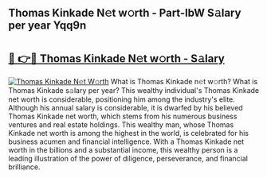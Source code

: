 ## Thomas Kinkade N𝚎t w𝚘rth - Part-lbW S𝚊lary per year Yqq9n

# <h2><a href="http://gc0mqw.nevu.top/?p=Thomas+Kinkade">🔗 👉🔴 Thomas Kinkade N𝚎t w𝚘rth - S𝚊lary</a></h2>

[![Thomas Kinkade N𝚎t W𝚘rth](https://i.imgur.com/Oavwk0R.jpeg)](http://gc0mqw.nevu.top/?p=Thomas+Kinkade)
What is Thomas Kinkade n𝚎t w𝚘rth? What is Thomas Kinkade s𝚊lary per year?
This wealthy individual's Thomas Kinkade net worth is considerable, positioning him among the industry's elite. Although his annual salary is considerable, it is dwarfed by his believed Thomas Kinkade net worth, which stems from his numerous business ventures and real estate holdings. This wealthy man, whose Thomas Kinkade net worth is among the highest in the world, is celebrated for his business acumen and financial intelligence. With a Thomas Kinkade net worth in the billions and a substantial income, this wealthy person is a leading illustration of the power of diligence, perseverance, and financial brilliance.
